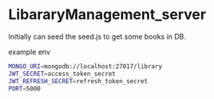 # LibararyManagement_server

Initially can seed the seed.js to get some books in DB.

example env

```bash
MONGO_URI=mongodb://localhost:27017/library
JWT_SECRET=access_token_secret
JWT_REFRESH_SECRET=refresh_token_secret
PORT=5000
```
